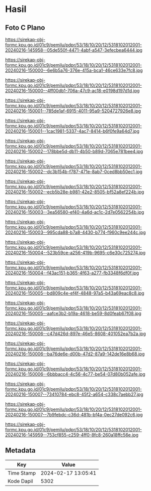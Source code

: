 # Hasil

## Foto C Plano

https://sirekap-obj-formc.kpu.go.id/01c9/pemilu/pdpr/53/18/10/20/12/5318102012001-20240216-145958--05de550f-4471-4abf-a547-3efecbea6444.jpg

https://sirekap-obj-formc.kpu.go.id/01c9/pemilu/pdpr/53/18/10/20/12/5318102012001-20240216-150000--6e6b5a76-376e-415a-bca1-46ce633e7fc8.jpg

https://sirekap-obj-formc.kpu.go.id/01c9/pemilu/pdpr/53/18/10/20/12/5318102012001-20240216-150000--4ff00db1-706a-47c9-ac18-e0198d197d1d.jpg

https://sirekap-obj-formc.kpu.go.id/01c9/pemilu/pdpr/53/18/10/20/12/5318102012001-20240216-150001--785de1af-6915-4011-95a9-5204727926e8.jpg

https://sirekap-obj-formc.kpu.go.id/01c9/pemilu/pdpr/53/18/10/20/12/5318102012001-20240216-150001--1cac1981-5337-4ac7-8414-b6f0fe9a64d7.jpg

https://sirekap-obj-formc.kpu.go.id/01c9/pemilu/pdpr/53/18/10/20/12/5318102012001-20240216-150002--178bbe5d-db11-4b50-b89d-7065e781bee4.jpg

https://sirekap-obj-formc.kpu.go.id/01c9/pemilu/pdpr/53/18/10/20/12/5318102012001-20240216-150002--dc3b154b-f787-471e-8ab7-0ced8bb50ec1.jpg

https://sirekap-obj-formc.kpu.go.id/01c9/pemilu/pdpr/53/18/10/20/12/5318102012001-20240216-150002--ecb5b28e-b981-42e2-8505-bf52a8ef224b.jpg

https://sirekap-obj-formc.kpu.go.id/01c9/pemilu/pdpr/53/18/10/20/12/5318102012001-20240216-150003--3ea56580-ef40-4a6d-ac1c-2d7e0562254b.jpg

https://sirekap-obj-formc.kpu.go.id/01c9/pemilu/pdpr/53/18/10/20/12/5318102012001-20240216-150003--995cda88-b7a8-4430-b774-f960c9ee244c.jpg

https://sirekap-obj-formc.kpu.go.id/01c9/pemilu/pdpr/53/18/10/20/12/5318102012001-20240216-150004--523b59ce-a256-419b-9695-c6e30c725274.jpg

https://sirekap-obj-formc.kpu.go.id/01c9/pemilu/pdpr/53/18/10/20/12/5318102012001-20240216-150004--f43ac151-b365-4f63-a277-fb3348f6df0f.jpg

https://sirekap-obj-formc.kpu.go.id/01c9/pemilu/pdpr/53/18/10/20/12/5318102012001-20240216-150005--bd809c4e-ef4f-4848-97a5-b43a69eac8c8.jpg

https://sirekap-obj-formc.kpu.go.id/01c9/pemilu/pdpr/53/18/10/20/12/5318102012001-20240216-150005--aafce3b2-b19a-4618-be59-8d0feab67f08.jpg

https://sirekap-obj-formc.kpu.go.id/01c9/pemilu/pdpr/53/18/10/20/12/5318102012001-20240216-150006--c47d426d-897e-46e5-8608-401052ea7b2a.jpg

https://sirekap-obj-formc.kpu.go.id/01c9/pemilu/pdpr/53/18/10/20/12/5318102012001-20240216-150006--ba76de6e-d00b-47d2-87a9-142de16e8b68.jpg

https://sirekap-obj-formc.kpu.go.id/01c9/pemilu/pdpr/53/18/10/20/12/5318102012001-20240216-150006--6bbbacc4-4c56-4c77-be54-07d80b052afe.jpg

https://sirekap-obj-formc.kpu.go.id/01c9/pemilu/pdpr/53/18/10/20/12/5318102012001-20240216-150007--73410784-ebc8-45f2-a654-c338c7aebb27.jpg

https://sirekap-obj-formc.kpu.go.id/01c9/pemilu/pdpr/53/18/10/20/12/5318102012001-20240216-150007--7b9febdc-c36d-481b-bf4a-0ec27de092c6.jpg

https://sirekap-obj-formc.kpu.go.id/01c9/pemilu/pdpr/53/18/10/20/12/5318102012001-20240216-145959--753cf855-c259-4ff0-8fc8-260a18ffc56e.jpg


## Metadata

| Key        | Value               |
| ---------- | ------------------- |
| Time Stamp | 2024-02-17 13:05:41 |
| Kode Dapil | 5302                |



